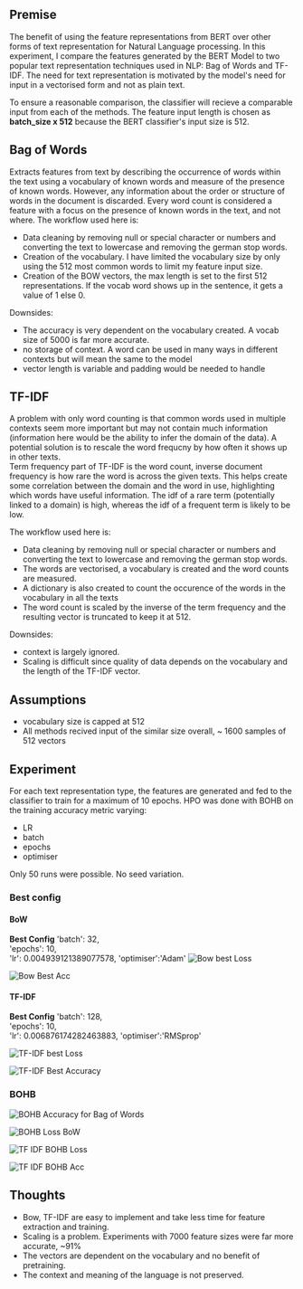 ## Premise
The benefit of using the feature representations from BERT over other forms of text representation for Natural Language processing. In this experiment, I compare the features generated by the BERT Model to two popular text representation techniques used in NLP: Bag of Words and TF-IDF.
The need for text representation is motivated by the model's need for input in a vectorised form and not as plain text. 

To ensure a reasonable comparison, the classifier will recieve a comparable input from each of the methods. The feature input length is chosen as **batch_size x 512** because the BERT classifier's input size is 512.

## Bag of Words
Extracts features from text by describing the occurrence of words within the text using a vocabulary of known words and measure of the presence of known words.
However, any information about the order or structure of words in the document is discarded. Every word count is considered a feature with a focus on the presence of known words in the text, and not where.
The workflow used here is:
- Data cleaning by removing null or special character or numbers and converting the text to lowercase and removing the german stop words.
- Creation of the vocabulary. I have limited the vocabulary size by only using the 512 most common words to limit my feature input size.
- Creation of the BOW vectors, the max length is set to the first 512 representations. If the vocab word shows up in the sentence, it gets a value of 1 else 0.


Downsides:
- The accuracy is very dependent on the vocabulary created. A vocab size of 5000 is far more accurate.
- no storage of context. A word can be used in many ways in different contexts but will mean the same to the model
- vector length is variable and padding would be needed to handle 


## TF-IDF
A problem with only word counting is that common words used in multiple contexts seem more important but may not contain much information (information here would be the ability to infer the domain of the data). 
A potential solution is to rescale the word frequcny by how often it shows up in other texts.  
Term frequency part of TF-IDF is the word count, inverse document frequency is how rare the word is across the given texts. This helps create some correlation between the domain and the word in use, highlighting which words have useful information.
The idf of a rare term (potentially linked to a domain) is high, whereas the idf of a frequent term is likely to be low.

The workflow used here is:
- Data cleaning by removing null or special character or numbers and converting the text to lowercase and removing the german stop words.
- The words are vectorised, a vocabulary is created and the word counts are measured.
- A dictionary is also created to count the occurence of the words in the vocabulary in all the texts
- The word count is scaled by the inverse of the term frequency and the resulting vector is truncated to keep it at 512.

Downsides:
- context is largely ignored.
- Scaling is difficult since quality of data depends on the vocabulary and the length of the TF-IDF vector.

## Assumptions
- vocabulary size is capped at 512
- All methods recived input of the similar size overall, ~ 1600 samples of 512 vectors

## Experiment  
For each text representation type, the features are generated and fed to the classifier to train for a maximum of 10 epochs. HPO was done with BOHB on the training accuracy metric varying:
- LR
- batch
- epochs
- optimiser

Only 50 runs were possible. No seed variation. 

### Best config 

#### BoW
**Best Config**
'batch': 32,  
'epochs': 10,  
'lr': 0.004939121389077578,
'optimiser':'Adam'
![Bow best Loss](bow_loss.png)

![Bow Best Acc](bow_acc.png)
#### TF-IDF
**Best Config**
'batch': 128,  
'epochs': 10,  
'lr': 0.006876174282463883,
'optimiser':'RMSprop'

![TF-IDF best Loss](tf_idf_loss.png)

![TF-IDF Best Accuracy](tf_idf_acc.png)



###  **BOHB**
![BOHB Accuracy for Bag of Words](bow_bohb_acc.png)

![BOHB Loss BoW](bow_bohb_loss.png)




![TF IDF BOHB Loss](tf_idf_bohb_loss.png)

![TF IDF BOHB Acc](tf_idf_bohb_acc.png)

## Thoughts
- Bow, TF-IDF are easy to implement and take less time for feature extraction and training. 
- Scaling is a problem. Experiments with 7000 feature sizes were far more accurate, ~91%
- The vectors are dependent on the vocabulary and no benefit of pretraining. 
- The context and meaning of the language is not preserved. 